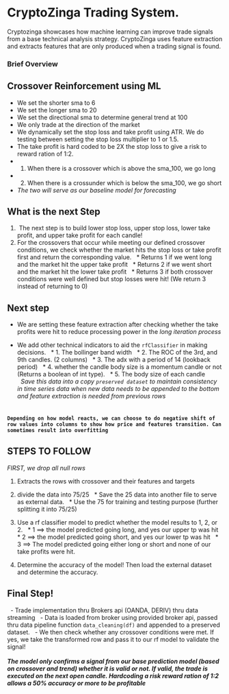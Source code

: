 # CryptoZinga Trading System. 
Cryptozinga showcases how machine learning can improve trade signals from a base technical analysis strategy. 
CryptoZinga uses feature extraction and extracts features that are only produced when a trading signal is found.

### Brief Overview
## Crossover Reinforcement using ML
* We set the shorter sma to 6
* We set the longer sma to 20
* We set the directional sma to determine general trend at 100
* We only trade at the direction of the market
* We dynamically set the stop loss and take profit using ATR. We do testing between setting the stop loss multiplier to 1 or 1.5.
* The take profit is hard coded to be 2X the stop loss to give a risk to reward ration of 1:2.
* 1. When there is a crossover which is above the sma_100, we go long
* 2. When there is a crossunder which is below the sma_100, we go short <br>
* <i> The two will serve as our baseline model for forecasting</i>
## What is the next Step
1.  The next step is to build lower stop loss, upper stop loss, lower take profit, and upper take profit for each candle!
2. For the crossovers that occur while meeting our defined crossover conditions, we check whether the market hits the stop loss or take profit first and return the corresponding value.
  * Returns 1 if we went long and the market hit the upper take profit
  * Returns 2 if we went short and the market hit the lower take profit
  * Returns 3 if both crossover conditions were well defined but stop losses were hit! (We return 3 instead of returning to 0)

## Next step
- We are setting these feature extraction after checking whether the take profits were hit to reduce processing power in the<i> long iteration process </i>
* We add other technical indicators to aid the `rfClassifier` in making decisions.
  * 1. The bollinger band width
  * 2. The ROC of the 3rd, and 9th candles. (2 columns)
  * 3. The adx with a period of 14 (lookback period)
  * 4. whether the candle body size is a momentum candle or not (Returns a boolean of int type).
  * 5. The body size of each candle
  <br>
  <i> Save this data into a copy `preserved dataset` to maintain consistency in time series data when new data needs to be appended to the bottom and feature extraction is needed from previous rows </i> <br>
  <br>
#### `Depending on how model reacts, we can choose to do negative shift of row values into columns to show how price and features transition. Can sometimes result into overfitting`

## STEPS TO FOLLOW
<i> FIRST, we drop all null rows </i>
1. Extracts the rows with crossover and their features and targets
2. divide the data into 75/25
  * Save the 25 data into another file to serve as external data.
  * Use the 75 for training and testing purpose (further splitting it into 75/25)
3. Use a rf classifier model to predict whether the model results to 1, 2, or 2.
  * 1 ==> the model predicted going long, and yes our upper tp was hit
  * 2 ==> the model predicted going short, and yes our lower tp was hit
  * 3 ==> The model predicted going either long or short and none of our take profits were hit.

4. Determine the accuracy of the model! Then load the external dataset and determine the accuracy.

## Final Step!
  - Trade implementation thru Brokers api (OANDA, DERIV) thru data streaming
  - Data is loaded from broker using provided broker api, passed thru data pipeline function `data_cleaning(df)` and appended to a preserved dataset.
  - We then check whether any crossover conditions were met. If yes, we take the transformed row and pass it to our rf model to validate the signal!
  <br> <br>
<i><b> The model only confirms a signal from our base prediction model (based on crossover and trend) whether it is valid or not. If valid, the trade is executed on the next open candle. Hardcoding a risk reward ration of 1:2 allows a 50% accuracy or more to be profitable </b></i>
